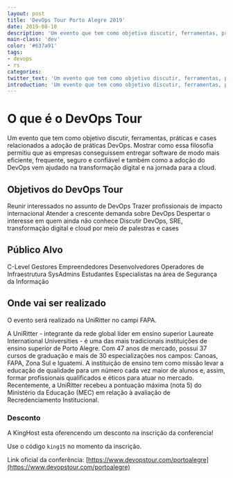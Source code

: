 ```yaml
---
layout: post
title: 'DevOps Tour Porto Alegre 2019'
date: 2019-08-10
description: 'Um evento que tem como objetivo discutir, ferramentas, práticas e cases relacionados a adoção de práticas DevOps.'
main-class: 'dev'
color: '#637a91'
tags:
- devops
- rs
categories:
twitter_text: 'Um evento que tem como objetivo discutir, ferramentas, práticas e cases relacionados a adoção de práticas DevOps.'   # Texto do tweet. Pode ser igual a descrição.
introduction: 'Um evento que tem como objetivo discutir, ferramentas, práticas e cases relacionados a adoção de práticas DevOps. '   # Texto que vai aparecer embaixo do título no post.
---
```


# O que é o DevOps Tour

Um evento que tem como objetivo discutir, ferramentas, práticas e cases relacionados a adoção de práticas DevOps.
Mostrar como essa filosofia permitiu que as empresas conseguissem entregar software de modo mais eficiente, frequente, seguro e confiável e também como a adoção do DevOps vem ajudado na transformação digital e na jornada para a cloud.

## Objetivos do DevOps Tour

Reunir interessados no assunto de DevOps
Trazer profissionais de impacto internacional
Atender a crescente demanda sobre DevOps
Despertar o interesse em quem ainda não conhece
Discutir DevOps, SRE, transformação digital e cloud por meio de palestras e cases

## Público Alvo

C-Level
Gestores
Empreendedores
Desenvolvedores
Operadores de Infraestrutura
SysAdmins
Estudantes
Especialistas na área de Segurança da Informação

## Onde vai ser realizado
O evento será realizado na  UniRitter no campi FAPA.

A UniRitter - integrante da rede global líder em ensino superior Laureate International Universities - é uma das mais tradicionais instituições de ensino superior de Porto Alegre. Com 47 anos de mercado, possui 37 cursos de graduação e mais de 30 especializações nos campos: Canoas, FAPA, Zona Sul e Iguatemi. A instituição de ensino tem como missão levar a educação de qualidade para um número cada vez maior de alunos e, assim, formar profissionais qualificados e éticos para atuar no mercado. Recentemente, a UniRitter recebeu a pontuação máxima (nota 5) do Ministério da Educação (MEC) em relação à avaliação de Recredenciamento Institucional.

### Desconto
A KingHost esta oferencendo um desconto na inscrição da conferencia!

Use o código `king15` no momento da inscrição.

Link oficial da conferência: [https://www.devopstour.com/portoalegre](https://www.devopstour.com/portoalegre)
